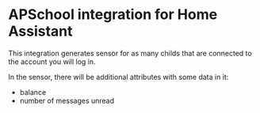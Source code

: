 # APSchool integration for Home Assistant

This integration generates sensor for as many childs that are connected to the account you will log in.

In the sensor, there will be additional attributes with some data in it:

- balance
- number of messages unread